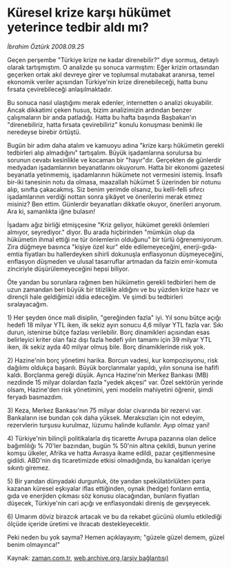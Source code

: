 # Küresel krize karşı hükümet yeterince tedbir aldı mı?

*İbrahim Öztürk 2008.09.25*

<tr><td class="metin" colspan="2" style="padding-top: 20px; padding-left: 5px; padding-right: 10px;">Geçen perşembe "Türkiye krize ne kadar direnebilir?" diye sormuş, detaylı olarak tartışmıştım. O analizde şu sonuca varmıştım: Eğer krizin ortasından geçerken ortak akıl devreye girer ve toplumsal mutabakat aranırsa, temel ekonomik veriler açısından Türkiye'nin krize direnebileceği, hatta bunu fırsata çevirebileceği anlaşılmaktadır.</td></tr><tr><td class="metin" colspan="2" style="padding-top: 20px; padding-left: 5px; padding-right: 10px;"><p>Bu sonuca nasıl ulaştığımı merak edenler, internetten o analizi okuyabilir. Ancak dikkatimi çeken husus, bizim analizimizin ardından benzer çalışmaların bir anda patladığı. Hatta bu hafta başında Başbakan'ın "direnebiliriz, hatta fırsata çevirebiliriz" konulu konuşması benimki ile neredeyse birebir örtüştü. 
<p>Bugün bir adım daha atalım ve kamuoyu adına "krize karşı hükümetin gerekli tedbirleri alıp almadığını" tartışalım. Büyük işadamlarına sorulursa bu sorunun cevabı kesinlikle ve kocaman bir "hayır"dır. Gerçekten de günlerdir medyadan işadamlarının beyanatlarını okuyorum. Hatta bir ekonomi gazetesi beyanatla yetinmemiş, işadamlarının hükümete not vermesini istemiş. İnsaflı bir-iki tanesinin notu da olmasa, maazallah hükümet 5 üzerinden bir notunu alıp, sınıfta çakacakmış. Siz benim yerimde olsanız, bu kelli-felli sıfırcı işadamlarının verdiği nottan sonra şikâyet ve önerilerini merak etmez misiniz? Ben ettim. Günlerdir beyanatları dikkatle okuyor, önerileri arıyorum. Ara ki, samanlıkta iğne bulasın! 
<p>İşadamı ağız birliği etmişçesine "Kriz geliyor, hükümet gerekli önlemleri almıyor, seyrediyor." diyor. Bu arada hiçbirinden "mümkün olup da hükümetin ihmal ettiği ne tür önlemlerin olduğunu" bir türlü öğrenemiyorum. Zira düğmeye basınca "kişiye özel kur" elde edilemeyeceğini, enerji-gıda-emtia fiyatları bu hallerdeyken sihirli dokunuşla enflasyonun düşmeyeceğini, enflasyon düşmeden ve ulusal tasarruflar artmadan da faizin emir-komuta zinciriyle düşürülemeyeceğini hepsi biliyor. 
<p>Öte yandan bu sorunlara rağmen ben hükümetin gerekli tedbirleri hem de uzun zamandan beri büyük bir titizlikle aldığını ve bu yüzden krize hazır ve dirençli hale geldiğimizi iddia edeceğim. Ve şimdi bu tedbirleri sıralayacağım. 
<p>1) Her şeyden önce mali disiplin, "gereğinden fazla" iyi. Yıl sonu bütçe açığı hedefi 18 milyar YTL iken, ilk sekiz ayın sonucu 4,6 milyar YTL fazla var. Sıkı durun, istenirse bütçe fazlası verilebilir. Borç dinamikleri açısından esas belirleyici kriter olan faiz dışı fazla hedefi yılın tamamı için 39 milyar YTL iken, ilk sekiz ayda 40 milyar olmuş bile. Borç dinamiklerinde risk yok.
<p>2) Hazine'nin borç yönetimi harika. Borcun vadesi, kur kompozisyonu, risk dağılımı oldukça başarılı. Büyük borçlanmalar yapıldı, yılın sonuna ise hafifi kaldı. Borçlanma gereği düşük. Ayrıca Hazine'nin Merkez Bankası (MB) nezdinde 15 milyar dolardan fazla "yedek akçesi" var. Özel sektörün yerinde olsam, Hazine'den risk yönetimini, yeni modelin mahiyetini öğrenir, şimdi feryadı basmazdım. 
<p>3) Keza, Merkez Bankası'nın 75 milyar dolar civarında bir rezervi var. Bankaların ise bundan çok daha yüksek. Meraksızları için not edeyim, rezervlerin turşusu kurulmaz, lüzumu halinde kullanılır. Ayıp olmaz yani! 
<p>4) Türkiye'nin bilinçli politikalarla dış ticarette Avrupa pazarına olan delice bağımlılığı % 70'ler bazından, bugün % 50'nin altına çekildi, bunun yerine komşu ülkeler, Afrika ve hatta Avrasya ikame edildi, pazar çeşitlenmesine gidildi. ABD'nin dış ticaretimizde etkisi olmadığında, bu kanaldan içeriye sıkıntı giremez. 
<p>5) Bir yandan dünyadaki durgunluk, öte yandan spekülatörlükten para kazanan küresel eşkıyalar iflas ettiğinden, oynak (hedge) fonların emtia, gıda ve enerjiden çıkması söz konusu olacağından, bunların fiyatları düşecek, Türkiye'nin cari açığı ve enflasyondaki direniş de gevşeyecek. 
<p>6) Umarım döviz birazcık artacak ve bu da rekabet gücünü olumlu etkilediği ölçüde içeride üretimi ve ihracatı destekleyecektir. 
<p>Peki neden bu yok sayma? Hemen açıklayayım; "güzele güzel demem, güzel benim olmayınca!"<br/></p></p></p></p></p></p></p></p></p></p></p></td></tr>

Kaynak: [zaman.com.tr](http://zaman.com.tr/yazar.do?yazino=742337), [web.archive.org (arşiv bağlantısı)](http://web.archive.org/web/20081001182138/http://www.zaman.com.tr:80/yazar.do?yazino=742337)

